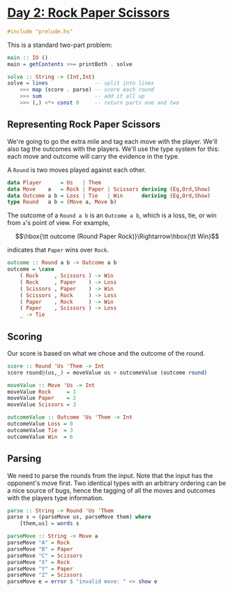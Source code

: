 # [Day 2: Rock Paper Scissors](https://adventofcode.com/2022/day/2)

```haskell
#include "prelude.hs"
```

This is a standard two-part problem:

```haskell
main :: IO ()
main = getContents >>= printBoth . solve

solve :: String -> (Int,Int)
solve = lines               -- split into lines
    >>> map (score . parse) -- score each round
    >>> sum                 -- add it all up
    >>> (,) <*> const 0     -- return parts one and two
```

## Representing Rock Paper Scissors

We're going to go the extra mile and tag each move with the player. We'll also
tag the outcomes with the players.  We'll use the type system for this: each
move and outcome will carry the evidence in the type.

A ``Round`` is two moves played against each other.

```haskell
data Player      = Us   | Them
data Move    a   = Rock | Paper | Scissors deriving (Eq,Ord,Show)
data Outcome a b = Loss | Tie   | Win      deriving (Eq,Ord,Show)
type Round   a b = (Move a, Move b)
```

The outcome of a ``Round a b`` is an ``Outcome a b``, which is a loss, tie, or
win from ``a``'s point of view. For example,

$$\hbox{\tt outcome (Round Paper Rock)}\Rightarrow\hbox{\tt Win}$$

indicates that ``Paper`` wins over ``Rock``.

```haskell
outcome :: Round a b -> Outcome a b
outcome = \case
    ( Rock     , Scissors ) -> Win
    ( Rock     , Paper    ) -> Loss
    ( Scissors , Paper    ) -> Win
    ( Scissors , Rock     ) -> Loss
    ( Paper    , Rock     ) -> Win
    ( Paper    , Scissors ) -> Loss
    _ -> Tie
```

## Scoring

Our score is based on what we chose and the outcome of the round.

```haskell
score :: Round 'Us 'Them -> Int
score round@(us,_) = moveValue us + outcomeValue (outcome round)

moveValue :: Move 'Us -> Int
moveValue Rock     = 1
moveValue Paper    = 2
moveValue Scissors = 3

outcomeValue :: Outcome 'Us 'Them -> Int
outcomeValue Loss = 0
outcomeValue Tie  = 3
outcomeValue Win  = 6
```

## Parsing

We need to parse the rounds from the input. Note that the input has the
opponent's move first. Two identical types with an arbitrary ordering can be a
nice source of bugs, hence the tagging of all the moves and outcomes with the
players type information.

```haskell
parse :: String -> Round 'Us 'Them
parse s = (parseMove us, parseMove them) where
    [them,us] = words s

parseMove :: String -> Move a
parseMove "A" = Rock
parseMove "B" = Paper
parseMove "C" = Scissors
parseMove "X" = Rock
parseMove "Y" = Paper
parseMove "Z" = Scissors
parseMove e = error $ "invalid move: " <> show e
```
